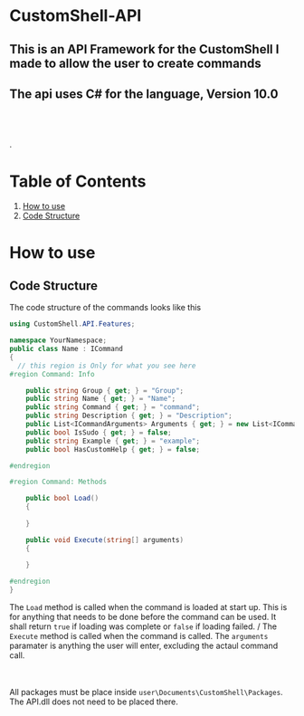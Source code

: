 # CustomShell-API

## This is an API Framework for the CustomShell I made to allow the user to create commands

## The api uses C# for the language, Version 10.0

\
\
\
.

# Table of Contents

1. [How to use](#How-to-use)
2. [Code Structure](#codestructure)

# How to use

<a name="codestructure"></a>

## Code Structure

The code structure of the commands looks like this

```csharp
using CustomShell.API.Features;

namespace YourNamespace;
public class Name : ICommand
{
  // this region is Only for what you see here
#region Command: Info

	public string Group { get; } = "Group";
	public string Name { get; } = "Name";
	public string Command { get; } = "command";
	public string Description { get; } = "Description"; 
	public List<ICommandArguments> Arguments { get; } = new List<ICommandArguments>();
	public bool IsSudo { get; } = false;
	public string Example { get; } = "example";
	public bool HasCustomHelp { get; } = false;

#endregion

#region Command: Methods

	public bool Load()
	{
		
	}

	public void Execute(string[] arguments)
	{
		
	}

#endregion
}
```

The `Load` method is called when the command is loaded at start up. This is for anything that needs to be done before
the command can be used. It shall return `true` if loading was complete or `false` if loading failed. /
The `Execute` method is called when the command is called. The `arguments` paramater is anything the user will enter,
excluding the actaul command call.

\
\
All packages must be place inside `user\Documents\CustomShell\Packages`. The API.dll does not need to be placed there.